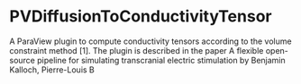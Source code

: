 # PVDiffusionToConductivityTensor

A ParaView plugin to compute conductivity tensors according to the volume constraint method [1]. The plugin is described in the paper A flexible open-source pipeline for simulating transcranial electric stimulation by Benjamin Kalloch, Pierre-Louis B